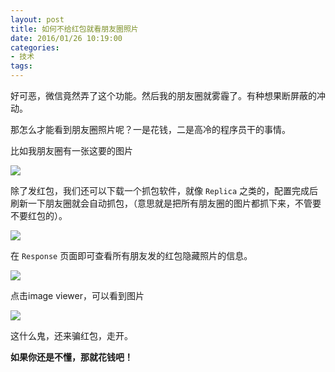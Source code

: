 ```yaml
---
layout: post
title: 如何不给红包就看朋友圈照片
date: 2016/01/26 10:19:00
categories: 
- 技术
tags: 
---
```


好可恶，微信竟然弄了这个功能。然后我的朋友圈就雾霾了。有种想果断屏蔽的冲动。

那怎么才能看到朋友圈照片呢？一是花钱，二是高冷的程序员干的事情。

比如我朋友圈有一张这要的图片

![](http://ww3.sinaimg.cn/large/65e4f1e6gw1fahq76og7ij20ku11277j.jpg)

除了发红包，我们还可以下载一个抓包软件，就像 `Replica` 之类的，配置完成后刷新一下朋友圈就会自动抓包，（意思就是把所有朋友圈的图片都抓下来，不管要不要红包的）。

![](http://ww2.sinaimg.cn/large/006tNc79gw1fahq79r4jmj30ku112451.jpg)

在 `Response` 页面即可查看所有朋友发的红包隐藏照片的信息。

![](http://ww3.sinaimg.cn/large/65e4f1e6gw1fahq7cy9bsj20ku112ae3.jpg)

点击image viewer，可以看到图片

![](http://ww3.sinaimg.cn/large/65e4f1e6gw1fahq7f33tlj20ku11279x.jpg)

这什么鬼，还来骗红包，走开。

**如果你还是不懂，那就花钱吧！**
